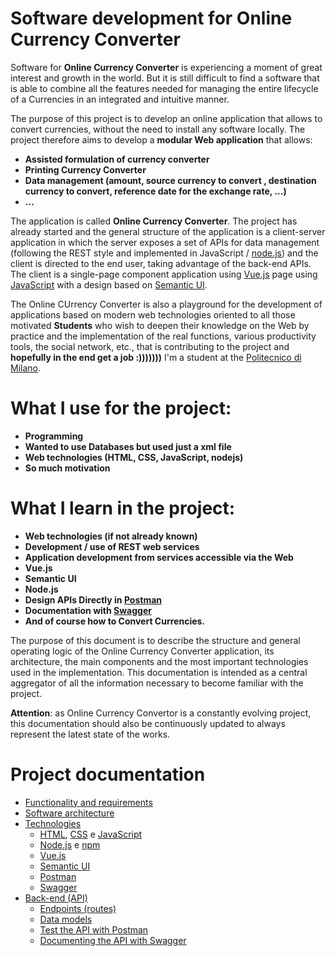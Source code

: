 # Software development for Online Currency Converter


Software for **Online Currency Converter** is experiencing a moment of great interest and growth in the world.  But it is still difficult to find a software that is able to combine all the features needed for managing the entire lifecycle of a Currencies in an integrated and intuitive manner.



The purpose of this project is to develop an online application that allows to convert currencies, without the need to install any software locally. The project therefore aims to develop a **modular Web application** that allows:

- **Assisted formulation of currency converter**
- **Printing Currency Converter**
- **Data management (amount, source currency to convert , destination currency to convert, reference date for the exchange rate, ...)**
- **...**


The application is called **Online Currency Converter**. The project has already started and the general structure of the application is a client-server application in which the server exposes a set of APIs for data management (following the REST style and implemented in JavaScript / [node.js](https://nodejs.org)) and the client is directed to the end user, taking advantage of the back-end APIs. The client is a single-page component application using [Vue.js](https://vuejs.org)  page using  [JavaScript](https://developer.mozilla.org/en-US/docs/Web/JavaScript) with a design based on [Semantic UI](https://semantic-ui.com).



The Online CUrrency Converter is also a playground for the development of applications based on modern web technologies oriented to all those motivated **Students** who wish to deepen their knowledge on the Web by practice and the implementation of the real functions, various productivity tools, the social network, etc.,  that is contributing to the project and **hopefully in the end get a job :)))))))**
I'm a student at the [Politecnico di Milano](https://www.polimi.it).


# What I use for the project:
- **Programming**
- **Wanted to use Databases but used just a xml file**
- **Web technologies (HTML, CSS, JavaScript, nodejs)**
- **So much motivation**

# What I learn in the project:
- **Web technologies (if not already known)**
- **Development / use of REST web services**
- **Application development from services accessible via the Web**
- **Vue.js**
- **Semantic UI**
- **Node.js**
- **Design APIs Directly in [Postman](https://www.getpostman.com)**
- **Documentation with [Swagger](https://swagger.io)**
- **And of course how to Convert Currencies.**



The purpose of this document is to describe the structure and general operating logic of the Online Currency Converter application, its architecture, the main components and the most important technologies used in the implementation. This documentation is intended as a central aggregator of all the information necessary to become familiar with the project.


**Attention**: as Online Currency Convertor is a constantly evolving project, this documentation should also be continuously updated to always represent the latest state of the works.



# Project documentation

- [Functionality and requirements](./docs/functionality.md)
- [Software architecture](./docs/architecture.md)
- [Technologies](#Technologies)
  - [HTML](https://www.w3schools.com/html/html_intro.asp), [CSS](https://www.w3.org/Style/CSS/) e [JavaScript](https://developer.mozilla.org/en-US/docs/Web/JavaScript)
  - [Node.js](https://nodejs.org/en/) e [npm](https://www.npmjs.com)
  - [Vue.js](https://vuejs.org)
  - [Semantic UI](https://semantic-ui.com)
  - [Postman](https://www.getpostman.com)
  - [Swagger](https://swagger.io)
- [Back-end (API)](#Back-end-(API))
  - [Endpoints (routes)](./docs/endpoints(routes).md)
  - [Data models](./docs/data_models.md)
  - [Test the API with Postman](./docs/postman.md)
  - [Documenting the API with Swagger](./docs/swagger.md)


